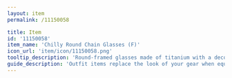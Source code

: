 ```yaml
---
layout: item
permalink: /11150058

title: Item
id: '11150058'
item_name: 'Chilly Round Chain Glasses (F)'
icon_url: 'item/icon/11150058.png'
tooltip_description: 'Round-framed glasses made of titanium with a decorative chain.'
guide_description: 'Outfit items replace the look of your gear when equipped.'
---
```

